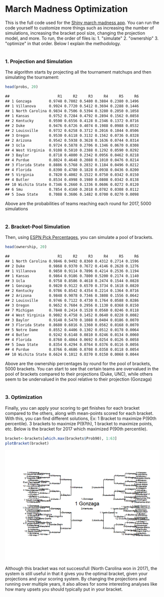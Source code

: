 # March Madness Optimization

This is the full code used for the [Shiny march madness app](bracketmath.shinyapps.io/ncaa/). You can run the code yourself to customize more things such as increasing the number of simulations, increasing the bracket pool size, changing the projection model, and more. To run, the order of files is: 1. "simulate" 2. "ownership" 3. "optimize" in that order. Below I explain the methodology. <br /> <br />

### 1. Projection and Simulation

The algorithm starts by projecting all the tournament matchups and then simulating the tournament:

``` r
head(probs, 20)
```

    ##                      R1     R2     R3     R4     R5     R6
    ## 1 Gonzaga        0.9748 0.7802 0.5480 0.3884 0.2380 0.1496
    ## 1 Villanova      0.9924 0.7720 0.5412 0.3694 0.2288 0.1446
    ## 1 North Carolina 0.9834 0.7506 0.5394 0.3280 0.2050 0.1058
    ## 1 Kansas         0.9752 0.7284 0.4792 0.2894 0.1562 0.0858
    ## 2 Kentucky       0.9590 0.6556 0.4128 0.2346 0.1372 0.0716
    ## 2 Duke           0.9476 0.6726 0.4074 0.1988 0.0988 0.0532
    ## 2 Louisville     0.9732 0.6258 0.3712 0.2016 0.1044 0.0506
    ## 3 Oregon         0.9530 0.6118 0.3132 0.1562 0.0736 0.0328
    ## 2 Arizona        0.9542 0.5938 0.3628 0.1636 0.0744 0.0314
    ## 3 Ucla           0.9724 0.5878 0.2706 0.1346 0.0670 0.0308
    ## 4 West Virginia  0.9108 0.5810 0.2388 0.1292 0.0590 0.0292
    ## 3 Baylor         0.8718 0.4800 0.2342 0.0956 0.0462 0.0218
    ## 4 Purdue         0.8024 0.4648 0.2088 0.1010 0.0476 0.0214
    ## 3 Florida State  0.8886 0.5768 0.2832 0.1184 0.0496 0.0212
    ## 4 Florida        0.8390 0.4780 0.1828 0.0938 0.0436 0.0200
    ## 5 Virginia       0.7820 0.4002 0.1522 0.0750 0.0342 0.0150
    ## 4 Butler         0.8534 0.4998 0.1980 0.0808 0.0342 0.0138
    ## 10 Wichita State 0.7346 0.2660 0.1336 0.0606 0.0272 0.0120
    ## 6 Smu            0.7854 0.4160 0.2018 0.0782 0.0308 0.0112
    ## 5 Iowa State     0.7088 0.3606 0.1482 0.0700 0.0270 0.0098

Above are the probabilities of teams reaching each round for 2017, 5000 simulations <br /> <br />

### 2. Bracket-Pool Simulation

Then, using [ESPN Pick Percentages](http://games.espn.com/tournament-challenge-bracket/2017/en/whopickedwhom), you can simulate a pool of brackets.

``` r
head(ownership, 20)
```

    ##                      R1     R2     R3     R4     R5     R6
    ## 1 North Carolina 0.9846 0.9492 0.8360 0.4312 0.2714 0.1596
    ## 2 Duke           0.9868 0.9370 0.7672 0.4146 0.2628 0.1276
    ## 1 Villanova      0.9850 0.9114 0.7896 0.4214 0.2536 0.1194
    ## 1 Kansas         0.9864 0.9186 0.7800 0.5200 0.2174 0.1140
    ## 3 Ucla           0.9758 0.8586 0.4618 0.2474 0.1544 0.0828
    ## 1 Gonzaga        0.9820 0.9122 0.6570 0.3734 0.1618 0.0820
    ## 2 Kentucky       0.9786 0.8542 0.4354 0.2214 0.1364 0.0716
    ## 2 Arizona        0.9848 0.9078 0.7346 0.3808 0.1556 0.0642
    ## 2 Louisville     0.9746 0.7122 0.4730 0.1764 0.0588 0.0286
    ## 3 Oregon         0.9652 0.7604 0.2956 0.1130 0.0368 0.0150
    ## 7 Michigan       0.7848 0.2414 0.1528 0.0560 0.0246 0.0118
    ## 4 West Virginia  0.9082 0.4758 0.1452 0.0640 0.0228 0.0082
    ## 3 Baylor         0.9148 0.5470 0.1088 0.0404 0.0186 0.0070
    ## 3 Florida State  0.8680 0.6016 0.1360 0.0562 0.0168 0.0070
    ## 5 Notre Dame     0.8552 0.4406 0.1302 0.0512 0.0178 0.0064
    ## 4 Butler         0.9242 0.6148 0.0810 0.0246 0.0134 0.0060
    ## 4 Florida        0.8760 0.4864 0.0692 0.0254 0.0126 0.0058
    ## 5 Iowa State     0.8354 0.4294 0.0764 0.0376 0.0116 0.0056
    ## 4 Purdue         0.8766 0.4686 0.0708 0.0358 0.0118 0.0054
    ## 10 Wichita State 0.6624 0.1012 0.0370 0.0150 0.0068 0.0044

Above are the ownership percentages by round for the pool of brackets, 5000 brackets. You can start to see that certain teams are overvalued in the pool of brackets compared to their projections (Duke, UNC), while others seem to be undervalued in the pool relative to their projection (Gonzaga) <br /> <br />

### 3. Optimization

Finally, you can apply your scoring to get finishes for each bracket compared to the others, along with mean-points scored for each bracket. With this, you can find different solutions, Ex: 1 Bracket to maximize P(90th percentile). 3 brackets to maximize P(97th), 1 bracket to maximize points, etc. Below is the bracket for 2017 which maximized P(90th percentile).

``` r
bracket<-brackets[which.max(brackets$Prob90), 1:63]
plotBracket(bracket)
```

![](README_files/figure-markdown_github/unnamed-chunk-4-1.png)

Although this bracket was not successfull (North Carolina won in 2017), the system is still useful in that it gives you the optimal bracket, given your projections and your scoring system. By changing the projections and running over multiple years, it also allows for some interesting analyses like how many upsets you should typically put in your bracket.
